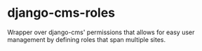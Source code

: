 django-cms-roles
================

Wrapper over django-cms' permissions that allows for easy user management by defining roles that span multiple sites.
